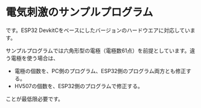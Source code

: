 # 電気刺激のサンプルプログラム
です。ESP32 DevkitCをベースにしたバージョンのハードウエアに対応しています。

サンプルプログラムでは六角形型の電極（電極数61点）を前提としています。違う電極を使う場合は、
* 電極の個数を、PC側のプログラム、ESP32側のプログラム両方とも修正する。
* HV507の個数を、ESP32側のプログラムで修正する。

ことが最低限必要です。
 
